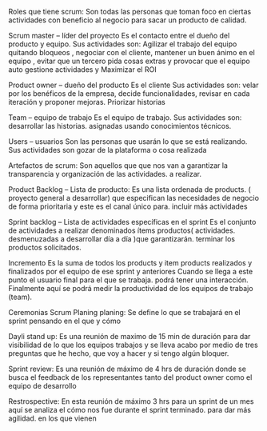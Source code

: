 Roles que tiene scrum:
Son todas las personas que toman foco en ciertas actividades con beneficio al negocio para sacar un producto de calidad.

Scrum master – líder del proyecto
Es el contacto entre el dueño del producto y equipo. Sus actividades son: Agilizar el trabajo del equipo quitando bloqueos , negociar con el cliente, mantener un buen ánimo en el equipo , evitar que un tercero pida cosas extras y provocar que el equipo auto gestione actividades y Maximizar el ROI

Product owner – dueño del producto
Es el cliente Sus actividades son: velar por los benéficos de la empresa, decide funcionalidades, revisar en cada iteración y proponer mejoras. Priorizar historias

Team – equipo de trabajo
Es el equipo de trabajo. Sus actividades son: desarrollar las historias. asignadas usando conocimientos técnicos.

Users – usuarios
Son las personas que usarán lo que se está realizando. Sus actividades son gozar de la plataforma o cosa realizada

Artefactos de scrum:
Son aquellos que que nos van a garantizar la transparencia y organización de las actividades. a realizar.

Product Backlog – Lista de producto:
Es una lista ordenada de products. ( proyecto general a desarrollar) que especifican las necesidades de negocio de forma prioritaria y este es el canal único para. incluir más actividades

Sprint backlog – Lista de actividades específicas en el sprint
Es el conjunto de actividades a realizar denominados ítems productos( actividades. desmenuzadas a desarrollar día a día )que garantizarán. terminar los productos solicitados.

Incremento
Es la suma de todos los products y item products realizados y finalizados por el equipo de ese sprint y anteriores Cuando se llega a este punto el usuario final para el que se trabaja. podrá tener una interacción. Finalmente aquí se podrá medir la productividad de los equipos de trabajo (team).

Ceremonias Scrum
Planing planing:
Se define lo que se trabajará en el sprint pensando en el que y cómo

Dayli stand up:
Es una reunión de maximo de 15 min de duración para dar visibilidad de lo que los equipos trabajos y se lleva acabo por medio de tres preguntas que he hecho, que voy a hacer y si tengo algún bloquer.

Sprint review:
Es una reunión de máximo de 4 hrs de duración donde se busca el feedback de los representantes tanto del product owner como el equipo de desarrollo

Restrospective:
En esta reunión de máximo 3 hrs para un sprint de un mes aquí se analiza el cómo nos fue durante el sprint terminado. para dar más agilidad. en los que vienen
